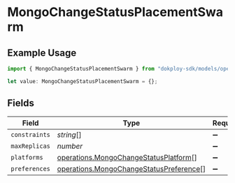 # MongoChangeStatusPlacementSwarm

## Example Usage

```typescript
import { MongoChangeStatusPlacementSwarm } from "dokploy-sdk/models/operations";

let value: MongoChangeStatusPlacementSwarm = {};
```

## Fields

| Field                                                                                              | Type                                                                                               | Required                                                                                           | Description                                                                                        |
| -------------------------------------------------------------------------------------------------- | -------------------------------------------------------------------------------------------------- | -------------------------------------------------------------------------------------------------- | -------------------------------------------------------------------------------------------------- |
| `constraints`                                                                                      | *string*[]                                                                                         | :heavy_minus_sign:                                                                                 | N/A                                                                                                |
| `maxReplicas`                                                                                      | *number*                                                                                           | :heavy_minus_sign:                                                                                 | N/A                                                                                                |
| `platforms`                                                                                        | [operations.MongoChangeStatusPlatform](../../models/operations/mongochangestatusplatform.md)[]     | :heavy_minus_sign:                                                                                 | N/A                                                                                                |
| `preferences`                                                                                      | [operations.MongoChangeStatusPreference](../../models/operations/mongochangestatuspreference.md)[] | :heavy_minus_sign:                                                                                 | N/A                                                                                                |